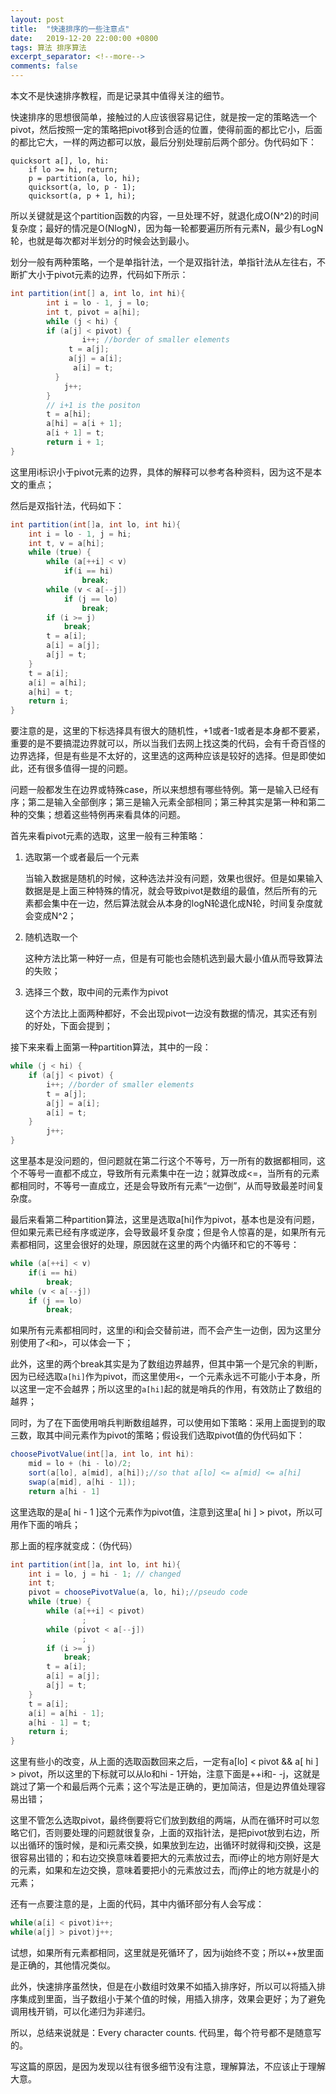 ```yaml
---
layout: post
title:  "快速排序的一些注意点"
date:   2019-12-20 22:00:00 +0800
tags: 算法 排序算法
excerpt_separator: <!--more-->
comments: false
---
```


本文不是快速排序教程，而是记录其中值得关注的细节。



快速排序的思想很简单，接触过的人应该很容易记住，就是按一定的策略选一个pivot，然后按照一定的策略把pivot移到合适的位置，使得前面的都比它小，后面的都比它大，一样的两边都可以放，最后分别处理前后两个部分。伪代码如下：

```
quicksort a[], lo, hi:
	if lo >= hi, return;
	p = partition(a, lo, hi);
	quicksort(a, lo, p - 1);
	quicksort(a, p + 1, hi);
```

所以关键就是这个partition函数的内容，一旦处理不好，就退化成O(N^2)的时间复杂度；最好的情况是O(NlogN)，因为每一轮都要遍历所有元素N，最少有LogN轮，也就是每次都对半划分的时候会达到最小。



划分一般有两种策略，一个是单指针法，一个是双指针法，单指针法从左往右，不断扩大小于pivot元素的边界，代码如下所示：

```java
int partition(int[] a, int lo, int hi){
		int i = lo - 1, j = lo;
		int t, pivot = a[hi];
		while (j < hi) {
      	if (a[j] < pivot) {
         		i++; //border of smaller elements
             t = a[j];
             a[j] = a[i];
              a[i] = t;
          }
            j++;
        }
        // i+1 is the positon
        t = a[hi];
        a[hi] = a[i + 1];
        a[i + 1] = t;
        return i + 1;
}
```

这里用i标识小于pivot元素的边界，具体的解释可以参考各种资料，因为这不是本文的重点；

然后是双指针法，代码如下：

```java
int partition(int[]a, int lo, int hi){
    int i = lo - 1, j = hi;
    int t, v = a[hi];
    while (true) {
        while (a[++i] < v)
            if(i == hi)
                break;
        while (v < a[--j])
            if (j == lo)
                break;
        if (i >= j)
            break;
        t = a[i];
        a[i] = a[j];
        a[j] = t;
    }
    t = a[i];
    a[i] = a[hi];
    a[hi] = t; 
	return i;
}

```

要注意的是，这里的下标选择具有很大的随机性，+1或者-1或者是本身都不要紧，重要的是不要搞混边界就可以，所以当我们去网上找这类的代码，会有千奇百怪的边界选择，但是有些是不太好的，这里选的这两种应该是较好的选择。但是即使如此，还有很多值得一提的问题。

问题一般都发生在边界或特殊case，所以来想想有哪些特例。第一是输入已经有序；第二是输入全部倒序；第三是输入元素全部相同；第三种其实是第一种和第二种的交集；想着这些特例再来看具体的问题。



首先来看pivot元素的选取，这里一般有三种策略：

1. 选取第一个或者最后一个元素

   当输入数据是随机的时候，这种选法并没有问题，效果也很好。但是如果输入数据是是上面三种特殊的情况，就会导致pivot是数组的最值，然后所有的元素都会集中在一边，然后算法就会从本身的logN轮退化成N轮，时间复杂度就会变成N^2；

2. 随机选取一个

   这种方法比第一种好一点，但是有可能也会随机选到最大最小值从而导致算法的失败；

3. 选择三个数，取中间的元素作为pivot

   这个方法比上面两种都好，不会出现pivot一边没有数据的情况，其实还有别的好处，下面会提到；



接下来来看上面第一种partition算法，其中的一段：

```java
while (j < hi) {
	if (a[j] < pivot) {
    	i++; //border of smaller elements
        t = a[j];
        a[j] = a[i];
        a[i] = t;
    }
        j++;
}
```

这里基本是没问题的，但问题就在第二行这个不等号，万一所有的数据都相同，这个不等号一直都不成立，导致所有元素集中在一边；就算改成<=，当所有的元素都相同时，不等号一直成立，还是会导致所有元素“一边倒”，从而导致最差时间复杂度。

最后来看第二种partition算法，这里是选取a[hi]作为pivot，基本也是没有问题，但如果元素已经有序或逆序，会导致最坏复杂度；但是令人惊喜的是，如果所有元素都相同，这里会很好的处理，原因就在这里的两个内循环和它的不等号：

```java
while (a[++i] < v)
	if(i == hi)
    	break;
while (v < a[--j])
    if (j == lo)
        break;
```

如果所有元素都相同时，这里的i和j会交替前进，而不会产生一边倒，因为这里分别使用了`<`和`>`，可以体会一下；

此外，这里的两个break其实是为了数组边界越界，但其中第一个是冗余的判断，因为已经选取`a[hi]`作为pivot，而这里使用`<`，一个元素永远不可能小于本身，所以这里一定不会越界；所以这里的`a[hi]`起的就是哨兵的作用，有效防止了数组的越界；

同时，为了在下面使用哨兵判断数组越界，可以使用如下策略：采用上面提到的取三数，取其中间元素作为pivot的策略；假设我们选取pivot值的伪代码如下：

```java
choosePivotValue(int[]a, int lo, int hi):
    mid = lo + (hi - lo)/2;
    sort(a[lo], a[mid], a[hi]);//so that a[lo] <= a[mid] <= a[hi]
	swap(a[mid], a[hi - 1]);
	return a[hi - 1]
```

这里选取的是a[ hi - 1 ]这个元素作为pivot值，注意到这里a[ hi ] > pivot，所以可用作下面的哨兵；

那上面的程序就变成：（伪代码）

```java
int partition(int[]a, int lo, int hi){
    int i = lo, j = hi - 1; // changed
    int t;
    pivot = choosePivotValue(a, lo, hi);//pseudo code
    while (true) {
        while (a[++i] < pivot)
                ;
        while (pivot < a[--j])
                ;
        if (i >= j)
            break;
        t = a[i];
        a[i] = a[j];
        a[j] = t;
    }
    t = a[i];
    a[i] = a[hi - 1];
    a[hi - 1] = t; 
	return i;
}
```

这里有些小的改变，从上面的选取函数回来之后，一定有a[lo] < pivot && a[ hi ] > pivot，所以这里的下标就可以从lo和hi - 1开始，注意下面是++i和- -j，这就是跳过了第一个和最后两个元素；这个写法是正确的，更加简洁，但是边界值处理容易出错；

这里不管怎么选取pivot，最终倒要将它们放到数组的两端，从而在循环时可以忽略它们，否则要处理的问题就很复杂，上面的双指针法，是把pivot放到右边，所以出循环的饿时候，是和i元素交换，如果放到左边，出循环时就得和j交换，这是很容易出错的；和右边交换意味着要把大的元素放过去，而i停止的地方刚好是大的元素，如果和左边交换，意味着要把小的元素放过去，而j停止的地方就是小的元素；

还有一点要注意的是，上面的代码，其中内循环部分有人会写成：

```java
while(a[i] < pivot)i++;
while(a[j] > pivot)j++;
```

试想，如果所有元素都相同，这里就是死循环了，因为ij始终不变；所以++放里面是正确的，其他情况类似。

此外，快速排序虽然快，但是在小数组时效果不如插入排序好，所以可以将插入排序集成到里面，当子数组小于某个值的时候，用插入排序，效果会更好；为了避免调用栈开销，可以化递归为非递归。



所以，总结来说就是：Every character counts. 代码里，每个符号都不是随意写的。



写这篇的原因，是因为发现以往有很多细节没有注意，理解算法，不应该止于理解大意。





